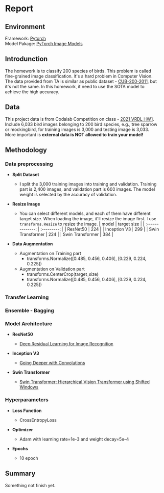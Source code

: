 # Report

## Environment

Framework: [Pytorch](https://pytorch.org/)  
Model Pakage: [PyTorch Image Models](https://github.com/rwightman/pytorch-image-models/)

## Introdunction

The homework is to classify 200 species of birds. This problem is called fine-grained image classification.
It's a hard problem in Computer Vision. The data provided from TA is similar as public dataset - [CUB-200-2011](http://www.vision.caltech.edu/visipedia/CUB-200-2011.html), but it's not the same. In this homework, it need to use the SOTA model to achieve the high accuracy.

## Data

This project data is from Codalab Competition on class - [2021 VRDL HW1](https://competitions.codalab.org/competitions/35668?secret_key=09789b13-35ec-4928-ac0f-6c86631dda07). Include 6,033 bird images belonging to 200 bird species, e.g., tree sparrow or mockingbird, for training images is 3,000 and testing image is 3,033. More important is **external data is NOT allowed to train your model!**

## Methodology

### Data preprocessing

* **Split Dataset**
  * I split the 3,000 training images into training and validation. Training part is 2,400 images, and validation part is 600 images. The model weight is selected by the accuracy of validation.

* **Resize Image**
  * You can select different models, and each of them have different target size. When loading the image, it'll resize the image first. I use `transforms.Resize` to resize the image.
    |      model       | target size |
    | :--------------: | :---------: |
    |     ResNet50     |     224     |
    |   Inception V3   |     299     |
    | Swin Transformer |     224     |
    | Swin Transformer |     384     |

* **Data Augmentation**
  * Augmentation on Training part
    * transforms.Normalize([0.485, 0.456, 0.406], [0.229, 0.224, 0.225])
  * Augmentation on Validation part
    * transforms.CenterCrop(target_size)
    * transforms.Normalize([0.485, 0.456, 0.406], [0.229, 0.224, 0.225])

### Transfer Learning

### Ensemble - Bagging

### Model Architecture

* **ResNet50**
  * [Deep Residual Learning for Image Recognition](https://arxiv.org/abs/1512.03385)

* **Inception V3**
  * [Going Deeper with Convolutions](https://arxiv.org/abs/1409.4842)

* **Swin Transformer**
  * [Swin Transformer: Hierarchical Vision Transformer using Shifted Windows](https://arxiv.org/pdf/2103.14030.pdf)

### Hyperparameters

* **Loss Function**
  * CrossEntropyLoss

* **Optimizer**
  * Adam with learning rate=1e-3 and weight decay=5e-4

* **Epochs**
  * 10 epoch

## Summary

  Something not finish yet.
